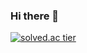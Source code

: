 ### Hi there 👋

<!--
**waterdrag0n/waterdrag0n** is a ✨ _special_ ✨ repository because its `README.md` (this file) appears on your GitHub profile.

Here are some ideas to get you started:

- 🔭 I’m currently working on ...
- 🌱 I’m currently learning ...
- 👯 I’m looking to collaborate on ...
- 🤔 I’m looking for help with ...
- 💬 Ask me about ...
- 📫 How to reach me: ...
- 😄 Pronouns: ...
- ⚡ Fun fact: ...
- ![Kinetic27's github stats](https://github-readme-stats.vercel.app/api?username=waterdrag0n&show_icons=true)
-->


[![solved.ac tier](http://mazassumnida.wtf/api/generate_badge?boj=sean0422)](https://solved.ac/sean0422)

